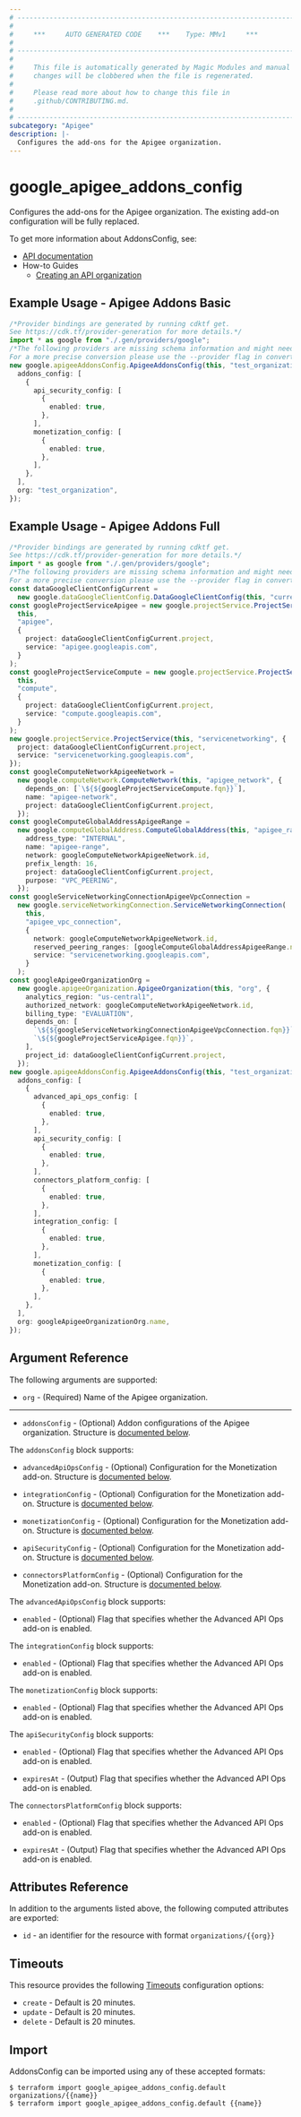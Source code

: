```yaml
---
# ----------------------------------------------------------------------------
#
#     ***     AUTO GENERATED CODE    ***    Type: MMv1     ***
#
# ----------------------------------------------------------------------------
#
#     This file is automatically generated by Magic Modules and manual
#     changes will be clobbered when the file is regenerated.
#
#     Please read more about how to change this file in
#     .github/CONTRIBUTING.md.
#
# ----------------------------------------------------------------------------
subcategory: "Apigee"
description: |-
  Configures the add-ons for the Apigee organization.
---
```


# google\_apigee\_addons\_config

Configures the add-ons for the Apigee organization. The existing add-on configuration will be fully replaced.

To get more information about AddonsConfig, see:

* [API documentation](https://cloud.google.com/apigee/docs/reference/apis/apigee/rest/v1/organizations#setaddons)
* How-to Guides
  * [Creating an API organization](https://cloud.google.com/apigee/docs/api-platform/get-started/create-org)

## Example Usage - Apigee Addons Basic

```typescript
/*Provider bindings are generated by running cdktf get.
See https://cdk.tf/provider-generation for more details.*/
import * as google from "./.gen/providers/google";
/*The following providers are missing schema information and might need manual adjustments to synthesize correctly: google.
For a more precise conversion please use the --provider flag in convert.*/
new google.apigeeAddonsConfig.ApigeeAddonsConfig(this, "test_organization", {
  addons_config: [
    {
      api_security_config: [
        {
          enabled: true,
        },
      ],
      monetization_config: [
        {
          enabled: true,
        },
      ],
    },
  ],
  org: "test_organization",
});

```

## Example Usage - Apigee Addons Full

```typescript
/*Provider bindings are generated by running cdktf get.
See https://cdk.tf/provider-generation for more details.*/
import * as google from "./.gen/providers/google";
/*The following providers are missing schema information and might need manual adjustments to synthesize correctly: google.
For a more precise conversion please use the --provider flag in convert.*/
const dataGoogleClientConfigCurrent =
  new google.dataGoogleClientConfig.DataGoogleClientConfig(this, "current", {});
const googleProjectServiceApigee = new google.projectService.ProjectService(
  this,
  "apigee",
  {
    project: dataGoogleClientConfigCurrent.project,
    service: "apigee.googleapis.com",
  }
);
const googleProjectServiceCompute = new google.projectService.ProjectService(
  this,
  "compute",
  {
    project: dataGoogleClientConfigCurrent.project,
    service: "compute.googleapis.com",
  }
);
new google.projectService.ProjectService(this, "servicenetworking", {
  project: dataGoogleClientConfigCurrent.project,
  service: "servicenetworking.googleapis.com",
});
const googleComputeNetworkApigeeNetwork =
  new google.computeNetwork.ComputeNetwork(this, "apigee_network", {
    depends_on: [`\${${googleProjectServiceCompute.fqn}}`],
    name: "apigee-network",
    project: dataGoogleClientConfigCurrent.project,
  });
const googleComputeGlobalAddressApigeeRange =
  new google.computeGlobalAddress.ComputeGlobalAddress(this, "apigee_range", {
    address_type: "INTERNAL",
    name: "apigee-range",
    network: googleComputeNetworkApigeeNetwork.id,
    prefix_length: 16,
    project: dataGoogleClientConfigCurrent.project,
    purpose: "VPC_PEERING",
  });
const googleServiceNetworkingConnectionApigeeVpcConnection =
  new google.serviceNetworkingConnection.ServiceNetworkingConnection(
    this,
    "apigee_vpc_connection",
    {
      network: googleComputeNetworkApigeeNetwork.id,
      reserved_peering_ranges: [googleComputeGlobalAddressApigeeRange.name],
      service: "servicenetworking.googleapis.com",
    }
  );
const googleApigeeOrganizationOrg =
  new google.apigeeOrganization.ApigeeOrganization(this, "org", {
    analytics_region: "us-central1",
    authorized_network: googleComputeNetworkApigeeNetwork.id,
    billing_type: "EVALUATION",
    depends_on: [
      `\${${googleServiceNetworkingConnectionApigeeVpcConnection.fqn}}`,
      `\${${googleProjectServiceApigee.fqn}}`,
    ],
    project_id: dataGoogleClientConfigCurrent.project,
  });
new google.apigeeAddonsConfig.ApigeeAddonsConfig(this, "test_organization", {
  addons_config: [
    {
      advanced_api_ops_config: [
        {
          enabled: true,
        },
      ],
      api_security_config: [
        {
          enabled: true,
        },
      ],
      connectors_platform_config: [
        {
          enabled: true,
        },
      ],
      integration_config: [
        {
          enabled: true,
        },
      ],
      monetization_config: [
        {
          enabled: true,
        },
      ],
    },
  ],
  org: googleApigeeOrganizationOrg.name,
});

```

## Argument Reference

The following arguments are supported:

* `org` -
  (Required)
  Name of the Apigee organization.

***

* `addonsConfig` -
  (Optional)
  Addon configurations of the Apigee organization.
  Structure is [documented below](#nested_addons_config).

<a name="nested_addons_config"></a>The `addonsConfig` block supports:

*   `advancedApiOpsConfig` -
    (Optional)
    Configuration for the Monetization add-on.
    Structure is [documented below](#nested_advanced_api_ops_config).

*   `integrationConfig` -
    (Optional)
    Configuration for the Monetization add-on.
    Structure is [documented below](#nested_integration_config).

*   `monetizationConfig` -
    (Optional)
    Configuration for the Monetization add-on.
    Structure is [documented below](#nested_monetization_config).

*   `apiSecurityConfig` -
    (Optional)
    Configuration for the Monetization add-on.
    Structure is [documented below](#nested_api_security_config).

*   `connectorsPlatformConfig` -
    (Optional)
    Configuration for the Monetization add-on.
    Structure is [documented below](#nested_connectors_platform_config).

<a name="nested_advanced_api_ops_config"></a>The `advancedApiOpsConfig` block supports:

* `enabled` -
  (Optional)
  Flag that specifies whether the Advanced API Ops add-on is enabled.

<a name="nested_integration_config"></a>The `integrationConfig` block supports:

* `enabled` -
  (Optional)
  Flag that specifies whether the Advanced API Ops add-on is enabled.

<a name="nested_monetization_config"></a>The `monetizationConfig` block supports:

* `enabled` -
  (Optional)
  Flag that specifies whether the Advanced API Ops add-on is enabled.

<a name="nested_api_security_config"></a>The `apiSecurityConfig` block supports:

*   `enabled` -
    (Optional)
    Flag that specifies whether the Advanced API Ops add-on is enabled.

*   `expiresAt` -
    (Output)
    Flag that specifies whether the Advanced API Ops add-on is enabled.

<a name="nested_connectors_platform_config"></a>The `connectorsPlatformConfig` block supports:

*   `enabled` -
    (Optional)
    Flag that specifies whether the Advanced API Ops add-on is enabled.

*   `expiresAt` -
    (Output)
    Flag that specifies whether the Advanced API Ops add-on is enabled.

## Attributes Reference

In addition to the arguments listed above, the following computed attributes are exported:

* `id` - an identifier for the resource with format `organizations/{{org}}`

## Timeouts

This resource provides the following
[Timeouts](https://developer.hashicorp.com/terraform/plugin/sdkv2/resources/retries-and-customizable-timeouts) configuration options:

* `create` - Default is 20 minutes.
* `update` - Default is 20 minutes.
* `delete` - Default is 20 minutes.

## Import

AddonsConfig can be imported using any of these accepted formats:

```console
$ terraform import google_apigee_addons_config.default organizations/{{name}}
$ terraform import google_apigee_addons_config.default {{name}}
```
